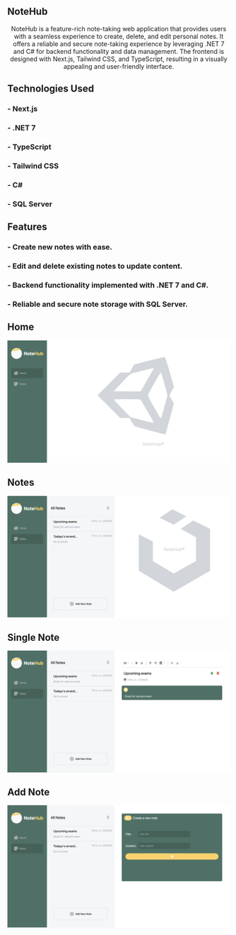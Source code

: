 ## NoteHub

<p align="center">
NoteHub is a feature-rich note-taking web application that provides users with a seamless experience to create, delete, and edit personal notes. It offers a reliable and secure note-taking experience by leveraging .NET 7 and C# for backend functionality and data management. The frontend is designed with Next.js, Tailwind CSS, and TypeScript, resulting in a visually appealing and user-friendly interface.

## Technologies Used
### - Next.js
### - .NET 7
### - TypeScript
### - Tailwind CSS
### - C#
### - SQL Server
  
  
## Features
### - Create new notes with ease.
### - Edit and delete existing notes to update content.
### - Backend functionality implemented with .NET 7 and C#.
### - Reliable and secure note storage with SQL Server.


## Home
<img src='./public/images/home.png'/>


## Notes
<img src='./public/images/notes.png'/>


## Single Note
<img src='./public/images/single-note.png'/>


## Add Note
<img src='./public/images/add-note.png'/>

